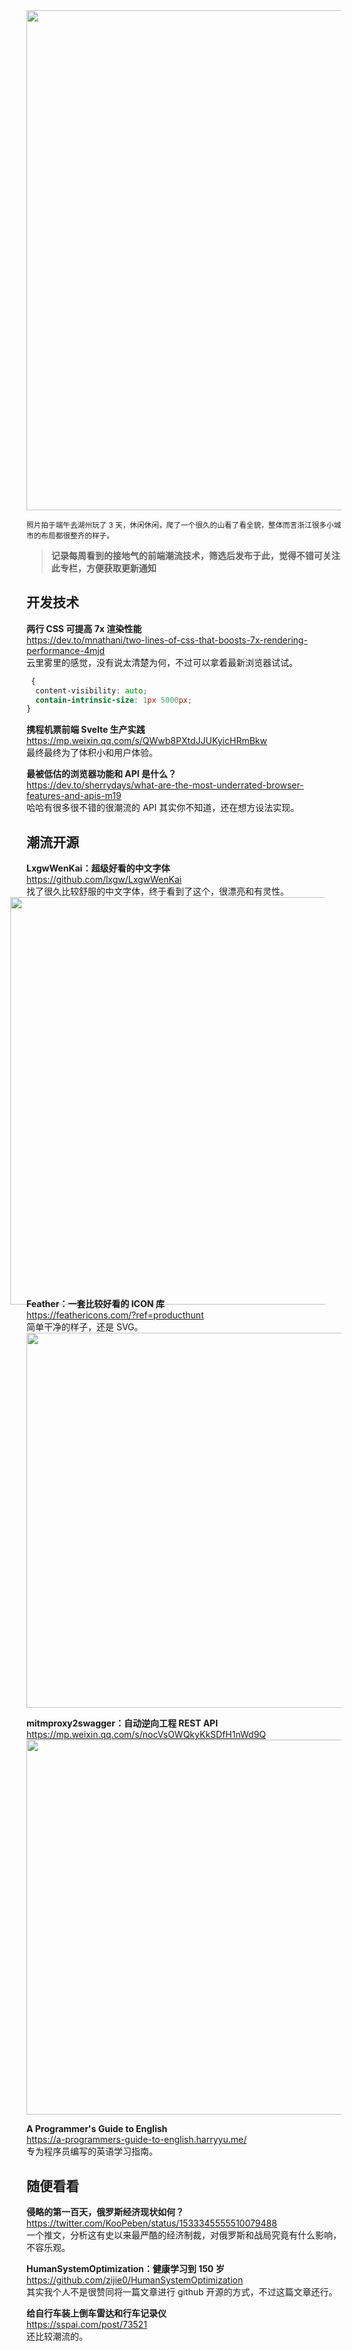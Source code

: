 <img src=https://gw.alipayobjects.com/zos/k/sg/IMG_9301%2525202.jpg width=800/>

<small>照片拍于端午去湖州玩了 3 天，休闲休闲，爬了一个很久的山看了看全貌，整体而言浙江很多小城市的布局都很整齐的样子。</small>

> **记录每周看到的接地气的前端潮流技术，筛选后发布于此，觉得不错可关注此专栏，方便获取更新通知**

## 开发技术

**两行 CSS 可提高 7x 渲染性能**  
<https://dev.to/mnathani/two-lines-of-css-that-boosts-7x-rendering-performance-4mjd>  
云里雾里的感觉，没有说太清楚为何，不过可以拿着最新浏览器试试。  

```css
 {
  content-visibility: auto;
  contain-intrinsic-size: 1px 5000px;
}
```

**携程机票前端 Svelte 生产实践**  
<https://mp.weixin.qq.com/s/QWwb8PXtdJJUKyicHRmBkw>  
最终最终为了体积小和用户体验。  

**最被低估的浏览器功能和 API 是什么？**  
<https://dev.to/sherrydays/what-are-the-most-underrated-browser-features-and-apis-m19>  
哈哈有很多很不错的很潮流的 API 其实你不知道，还在想方设法实现。

## 潮流开源

**LxgwWenKai：超级好看的中文字体**  
<https://github.com/lxgw/LxgwWenKai>  
找了很久比较舒服的中文字体，终于看到了这个，很漂亮和有灵性。  
<img src=https://gw.alipayobjects.com/zos/k/ld/216tkN.jpg width=652 style="margin-left:-26px;margin-bottom:-26px"/>

**Feather：一套比较好看的 ICON 库**  
<https://feathericons.com/?ref=producthunt>  
简单干净的样子，还是 SVG。  
<img src=https://gw.alipayobjects.com/zos/k/8c/pgM6j0.jpg width=600/>

**mitmproxy2swagger：自动逆向工程 REST API**  
<https://mp.weixin.qq.com/s/nocVsOWQkyKkSDfH1nWd9Q>  
<img src=https://gw.alipayobjects.com/zos/k/z2/4eKkDK.jpg width=600/>

**A Programmer's Guide to English**  
<https://a-programmers-guide-to-english.harryyu.me/>  
专为程序员编写的英语学习指南。

## 随便看看

**侵略的第一百天，俄罗斯经济现状如何？**  
<https://twitter.com/KooPeben/status/1533345555510079488>  
一个推文，分析这有史以来最严酷的经济制裁，对俄罗斯和战局究竟有什么影响，不容乐观。

**HumanSystemOptimization：健康学习到 150 岁**  
<https://github.com/zijie0/HumanSystemOptimization>  
其实我个人不是很赞同将一篇文章进行 github 开源的方式，不过这篇文章还行。

**给自行车装上倒车雷达和行车记录仪**  
<https://sspai.com/post/73521>  
还比较潮流的。
